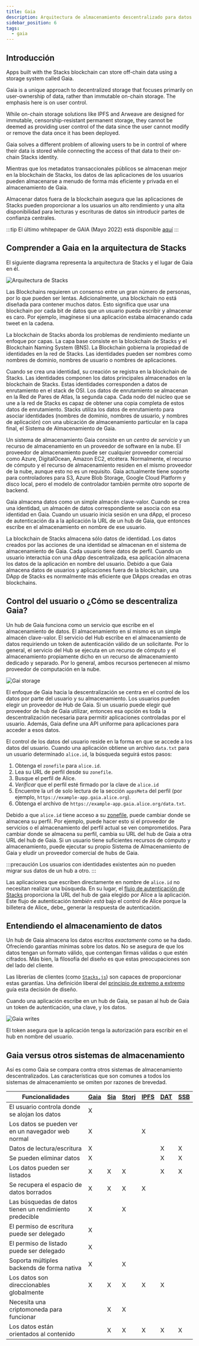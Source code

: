 ```yaml
---
title: Gaia
description: Arquitectura de almacenamiento descentralizado para datos fuera de la cadena
sidebar_position: 6
tags:
  - gaia
---
```


## Introducción

Apps built with the Stacks blockchain can store off-chain data using a storage system called Gaia.

Gaia is a unique approach to decentralized storage that focuses primarily on user-ownership of data, rather than immutable on-chain storage. The emphasis here is on user control.

While on-chain storage solutions like IPFS and Arweave are designed for immutable, censorship-resistant permanent storage, they cannot be deemed as providing user control of the data since the user cannot modify or remove the data once it has been deployed.

Gaia solves a different problem of allowing users to be in control of where their data is stored while connecting the access of that data to their on-chain Stacks identity.

Mientras que los metadatos transaccionales públicos se almacenan mejor en la blockchain de Stacks, los datos de las aplicaciones de los usuarios pueden almacenarse a menudo de forma más eficiente y privada en el almacenamiento de Gaia.

Almacenar datos fuera de la blockchain asegura que las aplicaciones de Stacks pueden proporcionar a los usuarios un alto rendimiento y una alta disponibilidad para lecturas y escrituras de datos sin introducir partes de confianza centrales.

:::tip El último whitepaper de GAIA (Mayo 2022) está disponible [aquí](https://dev1-gaia-hub.s3.amazonaws.com/GAIA_Whitepaper.pdf) :::

## Comprender a Gaia en la arquitectura de Stacks

El siguiente diagrama representa la arquitectura de Stacks y el lugar de Gaia en él.

![Arquitectura de Stacks](/img/architecture.png)

Las Blockchains requieren un consenso entre un gran número de personas, por lo que pueden ser lentas. Adicionalmente, una blockchain no está diseñada para contener muchos datos. Esto significa que usar una blockchain por cada bit de datos que un usuario pueda escribir y almacenar es caro. Por ejemplo, imagínese si una aplicación estaba almacenando cada tweet en la cadena.

La blockchain de Stacks aborda los problemas de rendimiento mediante un enfoque por capas. La capa base consiste en la blockchain de Stacks y el Blockchain Naming System (BNS). La Blockchain gobierna la propiedad de identidades en la red de Stacks. Las identidades pueden ser nombres como nombres de dominio, nombres de usuario o nombres de aplicaciones.

Cuando se crea una identidad, su creación se registra en la blockchain de Stacks. Las identidades componen los datos principales almacenados en la blockchain de Stacks. Estas identidades corresponden a datos de enrutamiento en el stack de OSI. Los datos de enrutamiento se almacenan en la Red de Pares de Atlas, la segunda capa. Cada nodo del núcleo que se une a la red de Stacks es capaz de obtener una copia completa de estos datos de enrutamiento. Stacks utiliza los datos de enrutamiento para asociar identidades (nombres de dominio, nombres de usuario, y nombres de aplicación) con una ubicación de almacenamiento particular en la capa final, el Sistema de Almacenamiento de Gaia.

Un sistema de almacenamiento Gaia consiste en un _centro de servicio_ y un recurso de almacenamiento en un proveedor de software en la nube. El proveedor de almacenamiento puede ser cualquier proveedor comercial como Azure, DigitalOcean, Amazon EC2, etcétera. Normalmente, el recurso de cómputo y el recurso de almacenamiento residen en el mismo proveedor de la nube, aunque esto no es un requisito. Gaia actualmente tiene soporte para controladores para S3, Azure Blob Storage, Google Cloud Platform y disco local, pero el modelo de controlador también permite otro soporte de backend.

Gaia almacena datos como un simple almacén clave-valor. Cuando se crea una identidad, un almacén de datos correspondiente se asocia con esa identidad en Gaia. Cuando un usuario inicia sesión en una dApp, el proceso de autenticación da a la aplicación la URL de un hub de Gaia, que entonces escribe en el almacenamiento en nombre de ese usuario.

La blockchain de Stacks almacena sólo datos de identidad. Los datos creados por las acciones de una identidad se almacenan en el sistema de almacenamiento de Gaia. Cada usuario tiene datos de perfil. Cuando un usuario interactúa con una dApp descentralizada, esa aplicación almacena los datos de la aplicación en nombre del usuario. Debido a que Gaia almacena datos de usuarios y aplicaciones fuera de la blockchain, una DApp de Stacks es normalmente más eficiente que DApps creadas en otras blockchains.

## Control del usuario o ¿Cómo se descentraliza Gaia?

Un hub de Gaia funciona como un servicio que escribe en el almacenamiento de datos. El almacenamiento en sí mismo es un simple almacén clave-valor. El servicio del Hub escribe en el almacenamiento de datos requiriendo un token de autenticación válido de un solicitante. Por lo general, el servicio del Hub se ejecuta en un recurso de cómputo y el almacenamiento propiamente dicho en un recurso de almacenamiento dedicado y separado. Por lo general, ambos recursos pertenecen al mismo proveedor de computación en la nube.

![Gai storage](/img/gaia-storage.png)

El enfoque de Gaia hacia la descentralización se centra en el control de los datos por parte del usuario y su almacenamiento. Los usuarios pueden elegir un proveedor de Hub de Gaia. Si un usuario puede elegir qué proveedor de hub de Gaia utilizar, entonces esa opción es toda la descentralización necesaria para permitir aplicaciones controladas por el usuario. Además, Gaia define una API uniforme para aplicaciones para acceder a esos datos.

El control de los datos del usuario reside en la forma en que se accede a los datos del usuario. Cuando una aplicación obtiene un archivo `data.txt` para un usuario determinado `alice.id`, la búsqueda seguirá estos pasos:

1. Obtenga el `zonefile` para `alice.id`.
2. Lea su URL de perfil desde su `zonefile`.
3. Busque el perfil de Alice.
4. _Verificar_ que el perfil esté firmado por la clave de `alice.id`
5. Encuentre la url de solo lectura de la sección `appsMeta` del perfil (por ejemplo, `https://example-app.gaia.alice.org`).
6. Obtenga el archivo de `https://example-app.gaia.alice.org/data.txt`.

Debido a que `alice.id` tiene acceso a su [zonefile](https://docs.stacks.co/references/bns-contract#name-update), puede cambiar donde se almacena su perfil. Por ejemplo, puede hacer esto si el proveedor de servicios o el almacenamiento del perfil actual se ven comprometidos. Para cambiar donde se almacena su perfil, cambia su URL del hub de Gaia a otra URL del hub de Gaia. Si un usuario tiene suficientes recursos de cómputo y almacenamiento, puede ejecutar su propio Sistema de Almacenamiento de Gaia y eludir un proveedor comercial de hubs de Gaia.

:::precaución
Los usuarios con identidades existentes aún no pueden migrar sus datos de un hub a otro.
:::

Las aplicaciones que escriben directamente en nombre de `alice.id` no necesitan realizar una búsqueda. En su lugar, el [flujo de autenticación de Stacks](https://stacks.js.org) proporciona la URL del hub de gaia elegido por Alice a la aplicación. Este flujo de autenticación _también está_ bajo el control de Alice porque la billetera de Alice_ debe_ generar la respuesta de autenticación.

## Entendiendo el almacenamiento de datos

Un hub de Gaia almacena los datos escritos _exactamente_ como se ha dado. Ofreciendo garantías mínimas sobre los datos. No se asegura de que los datos tengan un formato válido, que contengan firmas válidas o que estén cifrados. Más bien, la filosofía del diseño es que estas preocupaciones son del lado del cliente.

Las librerías de clientes (como [`Stacks.js`](https://stacks.js.org/)) son capaces de proporcionar estas garantías. Una definición liberal del [principio de extremo a extremo](https://en.wikipedia.org/wiki/End-to-end_principle) guía esta decisión de diseño.

Cuando una aplicación escribe en un hub de Gaia, se pasan al hub de Gaia un token de autenticación, una clave, y los datos.

![Gaia writes](/img/gaia-writes.png)

El token asegura que la aplicación tenga la autorización para escribir en el hub en nombre del usuario.

## Gaia versus otros sistemas de almacenamiento

Así es como Gaia se compara contra otros sistemas de almacenamiento descentralizados. Las características que son comunes a todos los sistemas de almacenamiento se omiten por razones de brevedad.

| Funcionalidades                                         | [Gaia](https://github.com/stacks-network/gaia) | [Sia](https://sia.tech/) | [Storj](https://storj.io/) | [IPFS](https://ipfs.io/) | [DAT](https://datproject.org/) | [SSB](https://www.scuttlebutt.nz/) |
| ------------------------------------------------------- | ---------------------------------------------- | ------------------------ | -------------------------- | ------------------------ | ------------------------------ | ---------------------------------- |
| El usuario controla donde se alojan los datos           | X                                              |                          |                            |                          |                                |                                    |
| Los datos se pueden ver en un navegador web normal      | X                                              |                          |                            | X                        |                                |                                    |
| Datos de lectura/escritura                              | X                                              |                          |                            |                          | X                              | X                                  |
| Se pueden eliminar datos                                | X                                              |                          |                            |                          | X                              | X                                  |
| Los datos pueden ser listados                           | X                                              | X                        | X                          |                          | X                              | X                                  |
| Se recupera el espacio de datos borrados                | X                                              | X                        | X                          | X                        |                                |                                    |
| Las búsquedas de datos tienen un rendimiento predecible | X                                              |                          | X                          |                          |                                |                                    |
| El permiso de escritura puede ser delegado              | X                                              |                          |                            |                          |                                |                                    |
| El permiso de listado puede ser delegado                | X                                              |                          |                            |                          |                                |                                    |
| Soporta múltiples backends de forma nativa              | X                                              |                          | X                          |                          |                                |                                    |
| Los datos son direccionables globalmente                | X                                              | X                        | X                          | X                        | X                              |                                    |
| Necesita una criptomoneda para funcionar                |                                                | X                        | X                          |                          |                                |                                    |
| Los datos están orientados al contenido                 |                                                | X                        | X                          | X                        | X                              | X                                  |

